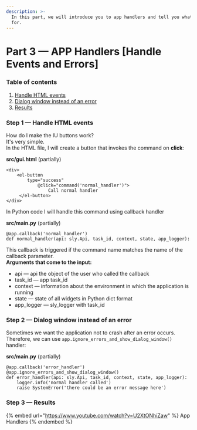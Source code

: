 ```yaml
---
description: >-
  In this part, we will introduce you to app handlers and tell you what they are
  for.
---
```


# Part 3 — APP Handlers \[Handle Events and Errors]

### Table of contents

1. [Handle HTML events](part-3-app-handlers-handle-events-and-errors.md#step-1-handle-html-events)
2. [Dialog window instead of an error](part-3-app-handlers-handle-events-and-errors.md#step-2-dialog-window-instead-of-an-error)
3. [Results](part-3-app-handlers-handle-events-and-errors.md#step-3-results)

### Step 1 — Handle HTML events

How do I make the IU buttons work?\
It's very simple.\
In the HTML file, I will create a button that invokes the command on **click**:

**src/gui.html** (partially)

```
<div>
	<el-button
		type="success"
	    	@click="command('normal_handler')">
        		Call normal handler
	 </el-button>
</div>
```

In Python code I will handle this command using callback handler

**src/main.py** (partially)

```
@app.callback('normal_handler')
def normal_handler(api: sly.Api, task_id, context, state, app_logger):
```

This callback is triggered if the command name matches the name of the callback parameter.\
**Arguments that come to the input:**

* api — api the object of the user who called the callback
* task\_id — app task\_id
* context — information about the environment in which the application is running
* state — state of all widgets in Python dict format
* app\_logger — sly\_logger with task\_id

### Step 2 — Dialog window instead of an error

Sometimes we want the application not to crash after an error occurs.\
Therefore, we can use `app.ignore_errors_and_show_dialog_window()` handler:

**src/main.py** (partially)

```
@app.callback('error_handler')
@app.ignore_errors_and_show_dialog_window()
def error_handler(api: sly.Api, task_id, context, state, app_logger):
    logger.info('normal handler called')
    raise SystemError('there could be an error message here')
```

### Step 3 — Results

{% embed url="https://www.youtube.com/watch?v=U2XtONhiZaw" %}
App Handlers
{% endembed %}
